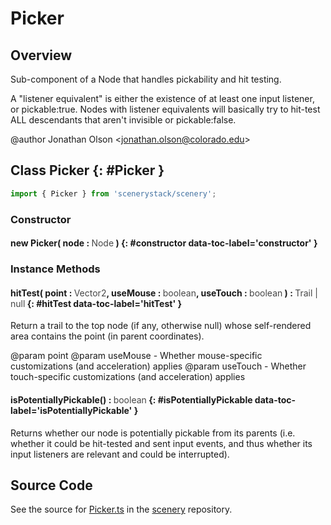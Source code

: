 # Picker

## Overview

Sub-component of a Node that handles pickability and hit testing.

A "listener equivalent" is either the existence of at least one input listener, or pickable:true. Nodes with
listener equivalents will basically try to hit-test ALL descendants that aren't invisible or pickable:false.

@author Jonathan Olson &lt;jonathan.olson@colorado.edu&gt;

## Class Picker {: #Picker }


```js
import { Picker } from 'scenerystack/scenery';
```
### Constructor

#### new Picker( node : <span style="font-weight: 400; opacity: 80%;">Node</span> ) {: #constructor data-toc-label='constructor' }

### Instance Methods

#### hitTest( point : <span style="font-weight: 400; opacity: 80%;">Vector2</span>, useMouse : <span style="font-weight: 400; opacity: 80%;">boolean</span>, useTouch : <span style="font-weight: 400; opacity: 80%;">boolean</span> ) : <span style="font-weight: 400; opacity: 80%;">Trail | null</span> {: #hitTest data-toc-label='hitTest' }

Return a trail to the top node (if any, otherwise null) whose self-rendered area contains the
point (in parent coordinates).

@param point
@param useMouse - Whether mouse-specific customizations (and acceleration) applies
@param useTouch - Whether touch-specific customizations (and acceleration) applies

#### isPotentiallyPickable() : <span style="font-weight: 400; opacity: 80%;">boolean</span> {: #isPotentiallyPickable data-toc-label='isPotentiallyPickable' }

Returns whether our node is potentially pickable from its parents (i.e. whether it could be hit-tested and sent
input events, and thus whether its input listeners are relevant and could be interrupted).



## Source Code

See the source for [Picker.ts](https://github.com/phetsims/scenery/blob/main/js/util/Picker.ts) in the [scenery](https://github.com/phetsims/scenery) repository.
